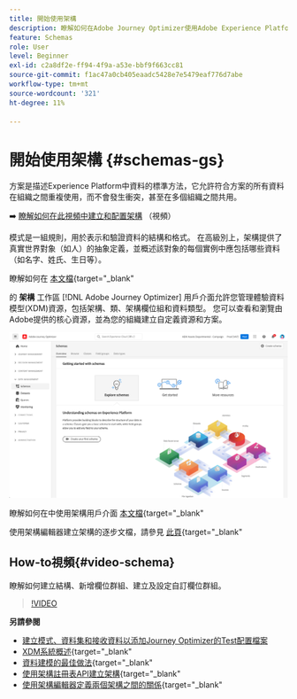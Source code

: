 ```yaml
---
title: 開始使用架構
description: 瞭解如何在Adobe Journey Optimizer使用Adobe Experience Platform架構
feature: Schemas
role: User
level: Beginner
exl-id: c2a8df2e-ff94-4f9a-a53e-bbf9f663cc81
source-git-commit: f1ac47a0cb405eaadc5428e7e5479eaf776d7abe
workflow-type: tm+mt
source-wordcount: '321'
ht-degree: 11%

---
```


# 開始使用架構 {#schemas-gs}

方案是描述Experience Platform中資料的標準方法，它允許符合方案的所有資料在組織之間重複使用，而不會發生衝突，甚至在多個組織之間共用。

➡️ [瞭解如何在此視頻中建立和配置架構](#video-schema) （視頻）

模式是一組規則，用於表示和驗證資料的結構和格式。 在高級別上，架構提供了真實世界對象（如人）的抽象定義，並概述該對象的每個實例中應包括哪些資料（如名字、姓氏、生日等）。

瞭解如何在 [本文檔](https://experienceleague.adobe.com/docs/experience-platform/xdm/schema/composition.html){target=&quot;_blank&quot;

的 **架構** 工作區 [!DNL Adobe Journey Optimizer] 用戶介面允許您管理體驗資料模型(XDM)資源，包括架構、類、架構欄位組和資料類型。 您可以查看和瀏覽由Adobe提供的核心資源，並為您的組織建立自定義資源和方案。

![](assets/schemas-home.png)

瞭解如何在中使用架構用戶介面 [本文檔](https://experienceleague.adobe.com/docs/experience-platform/xdm/ui/overview.html){target=&quot;_blank&quot;

使用架構編輯器建立架構的逐步文檔，請參見 [此頁](https://experienceleague.adobe.com/docs/experience-platform/xdm/tutorials/create-schema-ui.html?lang=zh-Hant){target=&quot;_blank&quot;


## How-to視頻{#video-schema}

瞭解如何建立結構、新增欄位群組、建立及設定自訂欄位群組。

>[!VIDEO](https://video.tv.adobe.com/v/334461?quality=12)

**另請參閱**

* [建立模式、資料集和接收資料以添加Journey Optimizer的Test配置檔案](../segment/creating-test-profiles.md)
* [XDM系統概述](https://experienceleague.adobe.com/docs/experience-platform/xdm/home.html){target=&quot;_blank&quot;
* [資料建模的最佳做法](https://experienceleague.adobe.com/docs/experience-platform/xdm/schema/best-practices.html){target=&quot;_blank&quot;
* [使用架構註冊表API建立架構](https://experienceleague.adobe.com/docs/experience-platform/xdm/tutorials/create-schema-api.html){target=&quot;_blank&quot;
* [使用架構編輯器定義兩個架構之間的關係](https://experienceleague.adobe.com/docs/experience-platform/xdm/tutorials/relationship-ui.html){target=&quot;_blank&quot;
